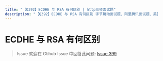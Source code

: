 ```yaml
---
title: "【Q392】ECDHE 与 RSA 有何区别 | http高频面试题"
description: "【Q392】ECDHE 与 RSA 有何区别 字节跳动面试题、阿里腾讯面试题、美团小米面试题。"
---
```


# ECDHE 与 RSA 有何区别

> Issue
> 欢迎在 Gtihub Issue 中回答此问题: [Issue 399](https://github.com/shfshanyue/Daily-Question/issues/399)
